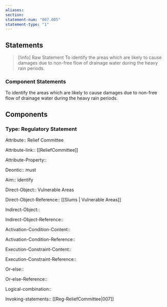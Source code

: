 ```yaml
---
aliases: 
section: 
statement-num: "007.005"
statement-type: "1"
---
```

## Statements 
> [!info] Raw Statement
> To identify the areas which are likely to cause damages due to non-free flow of drainage water during the heavy rain periods. 
> 

### Component Statements
To identify the areas which are likely to cause damages due to non-free flow of drainage water during the heavy rain periods. 
## Components
### Type: Regulatory Statement
Attribute:: Relief Committee 

Attribute-link:: [[ReliefCommittee]]

Attribute-Property::


Deontic:: must


Aim:: identify


Direct-Object:: Vulnerable Areas

Direct-Object-Reference:: [[Slums | Vulnerable Areas]]


Indirect-Object::

Indirect-Object-Reference::


Activation-Condition-Content::

Activation-Condition-Reference::


Execution-Constraint-Content::

Execution-Constraint-Reference::


Or-else::

Or-else-Reference::


Logical-combination::


Invoking-statements:: [[Reg-ReliefCommittee|007]]
